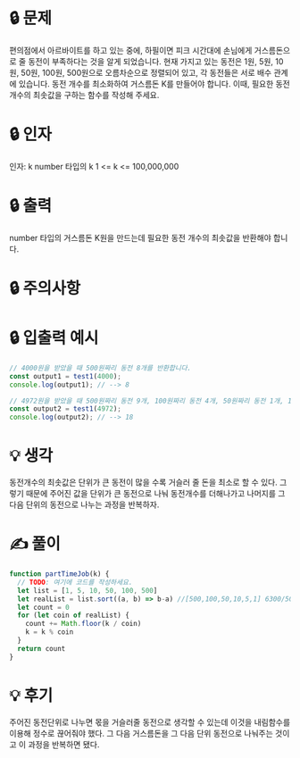 # 🔒 문제

편의점에서 아르바이트를 하고 있는 중에, 하필이면 피크 시간대에 손님에게 거스름돈으로 줄 동전이 부족하다는 것을 알게 되었습니다.
현재 가지고 있는 동전은 1원, 5원, 10원, 50원, 100원, 500원으로 오름차순으로 정렬되어 있고, 각 동전들은 서로 배수 관계에 있습니다.
동전 개수를 최소화하여 거스름돈 K를 만들어야 합니다. 이때, 필요한 동전 개수의 최솟값을 구하는 함수를 작성해 주세요.

# 🔒 인자

인자: k
number 타입의 k
1 <= k <= 100,000,000

# 🔒 출력

number 타입의 거스름돈 K원을 만드는데 필요한 동전 개수의 최솟값을 반환해야 합니다.

# 🔒 주의사항


# 🔒 입출력 예시
```jsx
// 4000원을 받았을 때 500원짜리 동전 8개를 반환합니다.
const output1 = test1(4000);
console.log(output1); // --> 8

// 4972원을 받았을 때 500원짜리 동전 9개, 100원짜리 동전 4개, 50원짜리 동전 1개, 10원짜리 동전 2개, 1원짜리 동전 2개, 총 18개를 반환합니다.
const output2 = test1(4972);
console.log(output2); // --> 18
```

# 💡 생각

동전개수의 최솟값은 단위가 큰 동전이 많을 수록 거슬러 줄 돈을 최소로 할 수 있다.
그렇기 때문에 주어진 값을 단위가 큰 동전으로 나눠 동전개수를 더해나가고 나머지를 그 다음 단위의 동전으로 나누는 과정을 반복하자.

# ✍ 풀이

```jsx
function partTimeJob(k) {
  // TODO: 여기에 코드를 작성하세요.
  let list = [1, 5, 10, 50, 100, 500]
  let realList = list.sort((a, b) => b-a) //[500,100,50,10,5,1] 6300/500 = 12, 300
  let count = 0
  for (let coin of realList) {
    count += Math.floor(k / coin)
    k = k % coin
  }
  return count
}
```
# 💡 후기

주어진 동전단위로 나누면 몫을 거슬러줄 동전으로 생각할 수 있는데 이것을 내림함수를 이용해 정수로 끊어줘야 했다.
그 다음 거스름돈을 그 다음 단위 동전으로 나눠주는 것이고 이 과정을 반복하면 됐다.

